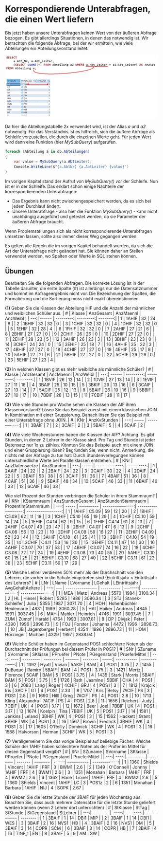 # Korrespondierende Unterabfragen, die einen Wert liefern

Bis jetzt haben unsere Unterabfragen keinen Wert von der äußeren Abfrage bezogen. Es gibt allerdings
Situationen, in denen das notwendig ist. Wir betrachten die folgende Abfrage, bei der wir ermitteln,
wie viele Abteilungen ein Abteilungsvorstand leitet:

![](corresponding_query.png)

Da hier die Abteilungstabelle 2x verwendet wird, ist der Alias *a* und *a2* notwendig. Für das
Verständnis ist es hilfreich, sich die äußere Abfrage als Schleife vorzustellen, die durch die
einzelnen Werte geht. Für jeden Wert wird dann eine Funktion (hier *MySubQuery*) aufgerufen.

```c#
foreach (Abteilung a in db.Abteilungen)
{
    var value = MySubQuery(a.AbtLeiter);
    Console.WriteLine($"{a.AbtNr} {a.AbtLeiter} {value}")
}
```

Im vorigen Kapitel stand der Aufruf von *MySubQuery()* *vor* der Schleife. Nun ist er in der Schleife.
Das erklärt schon einige Nachteile der korrespondierenden Unterabfragen:

- Das Ergebnis kann nicht zwischengespeichert werden, da es sich bei jedem Durchlauf ändert.
- Unsere Unterabfrage - also hier die Funktion *MySubQuery()* - kann nicht unabhängig ausgeführt
  und getestet werden, da sie Parameter der äußeren Abfrage braucht.

Wenn Problemstellungen sich als nicht korrespondierende Unterabfragen umsetzen lassen, sollte also
immer dieser Weg gegangen werden.

Es gelten alle Regeln die im vorigen Kapitel behandelt wurden, da sich die Art der Unterabfrage
nicht geändert hat. Sie können daher an Stellen verwendet werden, wo Spalten oder Werte in SQL
stehen können.

## Übungen

Bearbeiten Sie die folgenden Abfragen. Die korrekte Lösung ist in der Tabelle darunter, die erste
Spalte (#) ist allerdings nur die Datensatznummer und kommt im Abfrageergebnis nicht vor. Die
Bezeichnung der Spalten, die Formatierung und die Sortierung muss nicht exakt übereinstimmen.

**(1)** Geben Sie die Klassen der Abteilung HIF und die Anzahl der männlichen und weiblichen Schüler aus.
| #   | Klasse | AnzGesamt | AnzMaennl | AnzWeibl |
| ---:| ------ | ---------:| ---------:| --------:|
|   1 | 1AHIF  | 32        | 24        | 8        |
|   2 | 1BHIF  | 32        | 32        | 0        |
|   3 | 1CHIF  | 32        | 32        | 0        |
|   4 | 1DHIF  | 32        | 32        | 0        |
|   5 | 1EHIF  | 32        | 28        | 4        |
|   6 | 1FHIF  | 32        | 32        | 0        |
|   7 | 2AHIF  | 27        | 21        | 6        |
|   8 | 2BHIF  | 27        | 27        | 0        |
|   9 | 2CHIF  | 26        | 26        | 0        |
|  10 | 2DHIF  | 27        | 27        | 0        |
|  11 | 2EHIF  | 28        | 23        | 5        |
|  12 | 3AHIF  | 26        | 23        | 3        |
|  13 | 3BHIF  | 23        | 23        | 0        |
|  14 | 3CHIF  | 24        | 24        | 0        |
|  15 | 3EHIF  | 25        | 18        | 7        |
|  16 | 4AHIF  | 25        | 22        | 3        |
|  17 | 4BHIF  | 27        | 27        | 0        |
|  18 | 4CHIF  | 27        | 27        | 0        |
|  19 | 4EHIF  | 25        | 17        | 8        |
|  20 | 5AHIF  | 27        | 21        | 6        |
|  21 | 5BHIF  | 27        | 27        | 0        |
|  22 | 5CHIF  | 29        | 29        | 0        |
|  23 | 5EHIF  | 27        | 23        | 4        |

**(2)** In welchen Klassen gibt es mehr weibliche als männliche Schüler?
| #   | Klasse | AnzGesamt | AnzMaennl | AnzWeibl |
| ---:| ------ | ---------:| ---------:| --------:|
|   1 | 1BVIF  | 26        | 12        | 14       |
|   2 | 1DVIF  | 27        | 13        | 14       |
|   3 | 1EVIF  | 27        | 11        | 16       |
|   4 | 3BAIF  | 25        | 10        | 15       |
|   5 | 3BKIF  | 29        | 13        | 16       |
|   6 | 3CAIF  | 27        | 13        | 14       |
|   7 | 5ACIF  | 25        | 12        | 13       |
|   8 | 5BAIF  | 26        | 10        | 16       |
|   9 | 5BBIF  | 27        | 10        | 17       |
|  10 | 7BBIF  | 28        | 13        | 15       |
|  11 | 7CBIF  | 28        | 11        | 17       |

**(3)** Wie viele Stunden pro Woche sehen die Klassen der AIF ihren Klassenvorstand? Lösen Sie
das Beispiel zuerst mit einem klassischen JOIN in Kombination mit einer Gruppierung. Danach lösen Sie
das Beispiel mit einer Unterabfrage ohne JOIN.
| #   | KNr   | AnzKvStunden |
| ---:| ----- | ------------:|
|   1 | 3BAIF | 7            |
|   2 | 3CAIF | 2            |
|   3 | 5BAIF | 5            |
|   4 | 5CAIF | 2            |

**(4)** Wie viele Wochenstunden haben die Klassen der AIF? Achtung: Es gibt Stunden, in denen
2 Lehrer in der Klasse sind. Pro Tag und Stunde ist jeder Datensatz nur 1x zu zählen. Könnten Sie
das Beispiel auch mit einem JOIN und einer Gruppierung lösen? Begründen Sie, wenn nicht.
Anmerkung, die nichts mit der Abfrage zu tun hat: Durch Stundenverlegungen können unterschiedliche
Werte bei Parallelklassen entstehen.
| #   | KNr   | AnzDatensaetze | AnzStunden |
| ---:| ----- | --------------:| ----------:|
|   1 | 2AAIF | 24             | 22         |
|   2 | 2BAIF | 24             | 22         |
|   3 | 2CAIF | 30             | 22         |
|   4 | 2DAIF | 24             | 22         |
|   5 | 3BAIF | 53             | 38         |
|   6 | 3CAIF | 51             | 36         |
|   7 | 4BAIF | 51             | 36         |
|   8 | 4CAIF | 51             | 36         |
|   9 | 5BAIF | 48             | 34         |
|  10 | 5CAIF | 46             | 33         |
|  11 | 6BAIF | 46             | 33         |
|  12 | 6CAIF | 46             | 33         |

Wie viel Prozent der Stunden verbringen die Schüler in ihrem Stammraum?
| #   | KNr   | KStammraum | AnzStundenGesamt | AnzStundenStammraum | ProzentImStammraum |
| ---:| ----- | ---------- | ----------------:| -------------------:| ------------------:|
|   1 | 1AHIF | C5.09      | 59               | 12                  | 20                 |
|   2 | 1BHIF | C5.09      | 62               | 11                  | 18                 |
|   3 | 1CHIF | C5.10      | 65               | 19                  | 29                 |
|   4 | 1DHIF | C5.10      | 59               | 14                  | 24                 |
|   5 | 1EHIF | C4.14      | 62               | 9                   | 15                 |
|   6 | 1FHIF | C4.14      | 61               | 8                   | 13                 |
|   7 | 2AHIF | C4.07      | 49               | 23                  | 47                 |
|   8 | 2BHIF | C4.07      | 47               | 6                   | 13                 |
|   9 | 2CHIF | C4.08      | 56               | 13                  | 23                 |
|  10 | 2DHIF | C4.08      | 59               | 16                  | 27                 |
|  11 | 2EHIF | C4.09      | 52               | 23                  | 44                 |
|  12 | 3AHIF | C4.10      | 61               | 25                  | 41                 |
|  13 | 3BHIF | C4.10      | 54               | 19                  | 35                 |
|  14 | 3CHIF | C4.11      | 53               | 16                  | 30                 |
|  15 | 3EHIF | C4.11      | 47               | 14                  | 30                 |
|  16 | 4AHIF | C3.07      | 70               | 37                  | 53                 |
|  17 | 4BHIF | C3.07      | 74               | 16                  | 22                 |
|  18 | 4CHIF | C3.08      | 72               | 17                  | 24                 |
|  19 | 4EHIF | C3.08      | 73               | 40                  | 55                 |
|  20 | 5AHIF | C3.10      | 60               | 15                  | 25                 |
|  21 | 5BHIF | C3.10      | 68               | 27                  | 40                 |
|  22 | 5CHIF | C3.11      | 61               | 23                  | 38                 |
|  23 | 5EHIF | C3.11      | 59               | 17                  | 29                 |

**(5)** Welche Lehrer verdienen 50% mehr als der Durchschnitt von den Lehrern, die vorher in
die Schule eingetreten sind (Eintrittsjahr < Eintrittsjahr des Lehrers?
| #   | LNr | LName            | LVorname   | LGehalt | LEintrittsjahr | AvgGehaltAeltere |
| ---:| --- | ---------------- | ---------- | -------:| --------------:| ----------------:|
|   1 | MEA | Metz             | Andreas    | 5570    | 1984           | 3100.34          |
|   2 | HL  | Hiesel           | Robert     | 5285    | 1986           | 3086.34          |
|   3 | STJ | Stanek-Schleifer | Julia      | 5355    | 1987           | 3071.70          |
|   4 | HOH | Hohenbüchler     | Heidemarie | 4831    | 1989           | 3060.28          |
|   5 | HAI | Haiker           | Andreas    | 4845    | 1991           | 3037.45          |
|   6 | MAH | Mahler           | Heinrich   | 4746    | 1991           | 3037.45          |
|   7 | ZUM | Zumpf            | Harald     | 4764    | 1993           | 3007.81          |
|   8 | DP  | Divjak           | Peter      | 4390    | 1996           | 2896.73          |
|   9 | FOJ | Forster          | Johanna    | 4472    | 1996           | 2896.73          |
|  10 | JB  | Jagersberger     | Herbert    | 4354    | 1996           | 2896.73          |
|  11 | HOM | Hörzinger        | Michael    | 4329    | 1997           | 2838.04          |

**(6)** Welche Schüler haben im Gegenstand POS1 schlechtere Noten als der Durchschnitt der Prüfungen
bei diesem Prüfer in POS1?
| #   | SNr  | SZuname   | SVorname  | SKlasse | PPruefer | PNote | PGegenstand | PrueferMittel |
| ---:| ----:| --------- | --------- | ------- | -------- | -----:| ----------- | -------------:|
|   1 | 1392 | Hyatt     | Vivian    | 5AKIF   | BAM      | 4     | POS1        | 3.75          |
|   2 | 1455 | DuBuque   | Ramiro    | 5BAIF   | BAM      | 4     | POS1        | 3.75          |
|   3 | 1421 | Mertz     | Florence  | 5CAIF   | BAM      | 5     | POS1        | 3.75          |
|   4 | 1435 | Stark     | Morris    | 5BAIF   | BAM      | 5     | POS1        | 3.75          |
|   5 | 1726 | Rath      | Jasmine   | 5BBIF   | CHA      | 4     | POS1        | 3             |
|   6 | 2083 | Lang      | Roger     | 4CHIF   | GRJ      | 4     | POS1        | 3             |
|   7 | 1813 | Krajcik   | Iris      | 3ACIF   | GT       | 4     | POS1        | 2.33          |
|   8 | 1707 | Kris      | Betsy     | 7ACIF   | PS       | 3     | POS1        | 2.8           |
|   9 | 1690 | Hilll     | Greg      | 7ACIF   | PS       | 4     | POS1        | 2.8           |
|  10 | 1713 | Kling     | Alexandra | 7ACIF   | PS       | 4     | POS1        | 2.8           |
|  11 | 1656 | Reichert  | Judy      | 7CBIF   | UK       | 4     | POS1        | 3.17          |
|  12 | 1672 | Beer      | Joel      | 7BBIF   | UK       | 4     | POS1        | 3.17          |
|  13 | 1674 | Koelpin   | Tina      | 7BBIF   | UK       | 5     | POS1        | 3.17          |
|  14 | 1581 | Jenkins   | Leland    | 3BHIF   | WK       | 4     | POS1        | 3             |
|  15 | 1562 | Hackett   | Grant     | 3BHIF   | WK       | 4     | POS1        | 3             |
|  16 | 1567 | Brown     | Fredrick  | 3BHIF   | WK       | 4     | POS1        | 3             |
|  17 | 1605 | O'Reilly  | Dominick  | 3CHIF   | WK       | 4     | POS1        | 3             |
|  18 | 1588 | Halvorson | Herman    | 3CHIF   | WK       | 5     | POS1        | 3             |

**(7)** Verallgemeinern Sie das vorige Beispiel auf beliebige Fächer: Welche Schüler der 1AHIF 
haben schlechtere Noten als der Prüfer im Mittel für diesen Gegenstand vergibt?
| #   | SNr  | SZuname   | SVorname | SKlasse | PPruefer | PNote | PGegenstand | PrueferMittel |
| ---:| ----:| --------- | -------- | ------- | -------- | -----:| ----------- | -------------:|
|   1 | 1360 | Shields   | Vincent  | 1AHIF   | FRF      | 3     | BWM1        | 2.6           |
|   2 | 1349 | O'Connell | Johnny   | 1AHIF   | FRF      | 4     | BWM1        | 2.6           |
|   3 | 1351 | Monahan   | Barbara  | 1AHIF   | FRF      | 4     | BWM2        | 2.6           |
|   4 | 1362 | Hane      | Lionel   | 1AHIF   | FRF      | 4     | BWM2        | 2.6           |
|   5 | 1360 | Shields   | Vincent  | 1AHIF   | LC       | 3     | POS1z       | 2             |
|   6 | 1351 | Monahan   | Barbara  | 1AHIF   | NIJ      | 4     | SOPK        | 2.67          |

**(8)** Geben Sie die letzte Stunde der 3BAIF für jeden Wochentag aus. Beachten Sie, dass
auch mehrere Datensätze für die letzte Stunde geliefert werden können (wenn 2 Lehrer dort unterrichten)
| #   | StKlasse | StTag | StStunde | StGegenstand | StLehrer |
| ---:| -------- | -----:| --------:| ------------ | -------- |
|   1 | 3BAIF    | 1     | 14       | DBI1         | MIP      |
|   2 | 3BAIF    | 1     | 14       | DBI1         | WES      |
|   3 | 3BAIF    | 2     | 16       | NVS1         | HB       |
|   4 | 3BAIF    | 2     | 16       | NVS1         | OM       |
|   5 | 3BAIF    | 3     | 14       | COPR         | SCM      |
|   6 | 3BAIF    | 3     | 14       | COPR         | HB       |
|   7 | 3BAIF    | 4     | 16       | TINF_1       | EN       |
|   8 | 3BAIF    | 5     | 9        | AM           | SW       |
